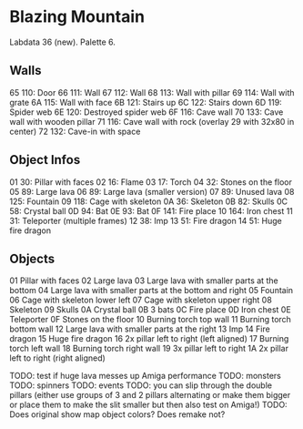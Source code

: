 # Blazing Mountain

Labdata 36 (new).
Palette 6.

## Walls

65      110: Door
66      111: Wall
67      112: Wall
68      113: Wall with pillar
69      114: Wall with grate
6A      115: Wall with face
6B      121: Stairs up
6C      122: Stairs down
6D      119: Spider web
6E      120: Destroyed spider web
6F      116: Cave wall
70      133: Cave wall with wooden pillar
71      116: Cave wall with rock (overlay 29 with 32x80 in center)
72      132: Cave-in with space


## Object Infos

01      30: Pillar with faces
02      16: Flame
03      17: Torch
04      32: Stones on the floor
05      89: Large lava
06      89: Large lava (smaller version)
07      89: Unused lava
08      125: Fountain
09      118: Cage with skeleton
0A      36: Skeleton
0B      82: Skulls
0C      58: Crystal ball
0D      94: Bat
0E      93: Bat
0F      141: Fire place
10      164: Iron chest
11      31: Teleporter (multiple frames)
12      38: Imp
13      51: Fire dragon
14      51: Huge fire dragon


## Objects

01      Pillar with faces
02      Large lava
03      Large lava with smaller parts at the bottom
04      Large lava with smaller parts at the bottom and right
05      Fountain
06      Cage with skeleton lower left
07      Cage with skeleton upper right
08      Skeleton
09      Skulls
0A      Crystal ball
0B      3 bats
0C      Fire place
0D      Iron chest
0E      Teleporter
0F      Stones on the floor
10      Burning torch top wall
11      Burning torch bottom wall
12      Large lava with smaller parts at the right
13      Imp
14      Fire dragon
15      Huge fire dragon
16      2x pillar left to right (left aligned)
17      Burning torch left wall
18      Burning torch right wall
19      3x pillar left to right
1A      2x pillar left to right (right aligned)

TODO: test if huge lava messes up Amiga performance
TODO: monsters
TODO: spinners
TODO: events
TODO: you can slip through the double pillars (either use groups of 3 and 2 pillars alternating or make them bigger or place them to make the slit smaller but then also test on Amiga!)
TODO: Does original show map object colors? Does remake not?